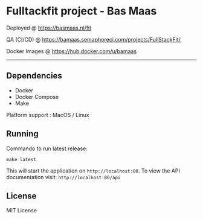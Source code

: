 # Fulltackfit project - Bas Maas

Deployed @ https://basmaas.nl/fit

QA (CI/CD) @ https://bamaas.semaphoreci.com/projects/FullStackFit/

Docker Images @ https://hub.docker.com/u/bamaas

---------

## Dependencies
- Docker
- Docker Compose
- Make

Platform support : MacOS / Linux

## Running
Commando to run latest release:

`make latest`

This will start the application on `http://localhost:80`. To view the API documentation visit: `http://localhost:80/api`

## License
MIT License